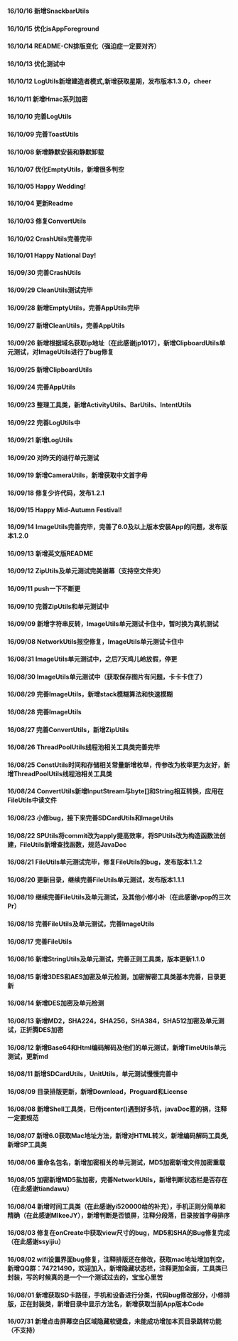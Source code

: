 ###
#### 16/10/16 新增SnackbarUtils
#### 16/10/15 优化isAppForeground
#### 16/10/14 README-CN排版变化（强迫症一定要对齐）
#### 16/10/13 优化测试中
#### 16/10/12 LogUtils新增建造者模式,新增获取星期，发布版本1.3.0，cheer
#### 16/10/11 新增Hmac系列加密
#### 16/10/10 完善LogUtils
#### 16/10/09 完善ToastUtils
#### 16/10/08 新增静默安装和静默卸载
#### 16/10/07 优化EmptyUtils，新增很多判空
#### 16/10/05 Happy Wedding!
#### 16/10/04 更新Readme
#### 16/10/03 修复ConvertUtils
#### 16/10/02 CrashUtils完善完毕
#### 16/10/01 Happy National Day!
#### 16/09/30 完善CrashUtils
#### 16/09/29 CleanUtils测试完毕
#### 16/09/28 新增EmptyUtils，完善AppUtils完毕
#### 16/09/27 新增CleanUtils，完善AppUtils
#### 16/09/26 新增根据域名获取ip地址（在此感谢jp1017），新增ClipboardUtils单元测试，对ImageUtils进行了bug修复
#### 16/09/25 新增ClipboardUtils
#### 16/09/24 完善AppUtils
#### 16/09/23 整理工具类，新增ActivityUtils、BarUtils、IntentUtils
#### 16/09/22 完善LogUtils中
#### 16/09/21 新增LogUtils
#### 16/09/20 对昨天的进行单元测试
#### 16/09/19 新增CameraUtils，新增获取中文首字母
#### 16/09/18 修复少许代码，发布1.2.1
#### 16/09/15 Happy Mid-Autumn Festival!
#### 16/09/14 ImageUtils完善完毕，完善了6.0及以上版本安装App的问题，发布版本1.2.0
#### 16/09/13 新增英文版README
#### 16/09/12 ZipUtils及单元测试完美谢幕（支持空文件夹）
#### 16/09/11 push一下不断更
#### 16/09/10 完善ZipUtils和单元测试中
#### 16/09/09 新增字符串反转，ImageUtils单元测试卡住中，暂时换为真机测试
#### 16/09/08 NetworkUtils报空修复，ImageUtils单元测试卡住中
#### 16/08/31 ImageUtils单元测试中，之后7天鸡儿岭放假，停更
#### 16/08/30 ImageUtils单元测试中（获取保存图片有问题，卡卡卡住了）
#### 16/08/29 完善ImageUtils，新增stack模糊算法和快速模糊
#### 16/08/28 完善ImageUtils
#### 16/08/27 完善ConvertUtils，新增ZipUtils
#### 16/08/26 ThreadPoolUtils线程池相关工具类完善完毕
#### 16/08/25 ConstUtils时间和存储相关常量新增枚举，传参改为枚举更为友好，新增ThreadPoolUtils线程池相关工具类
#### 16/08/24 ConvertUtils新增InputStream与byte[]和String相互转换，应用在FileUtils中读文件
#### 16/08/23 小修bug，接下来完善SDCardUtils和ImageUtils
#### 16/08/22 SPUtils将commit改为apply提高效率，将SPUtils改为构造函数法创建，FileUtils新增查找函数，规范JavaDoc
#### 16/08/21 FileUtils单元测试完毕，修复FileUtils的bug，发布版本1.1.2
#### 16/08/20 更新目录，继续完善FileUtils单元测试，发布版本1.1.1
#### 16/08/19 继续完善FileUtils及单元测试，及其他小修小补（在此感谢vpop的三次Pr）
#### 16/08/18 完善FileUtils及单元测试，完善ImageUtils
#### 16/08/17 完善FileUtils
#### 16/08/16 新增StringUtils及单元测试，完善正则工具类，版本更新1.1.0
#### 16/08/15 新增3DES和AES加密及单元检测，加密解密工具类基本完善，目录更新
#### 16/08/14 新增DES加密及单元检测
#### 16/08/13 新增MD2，SHA224，SHA256，SHA384，SHA512加密及单元测试，正折腾DES加密
#### 16/08/12 新增Base64和Html编码解码及他们的单元测试，新增TimeUtils单元测试，更新md
#### 16/08/11 新增SDCardUtils，UnitUtils，单元测试慢慢完善中
#### 16/08/09 目录排版更新，新增Download，Proguard和License
#### 16/08/08 新增Shell工具类，已传jcenter()遇到好多坑，javaDoc惹的祸，注释一定要规范
#### 16/08/07 新增6.0获取Mac地址方法，新增对HTML转义，新增编码解码工具类,新增SP工具类
#### 16/08/06 重命名包名，新增加密相关的单元测试，MD5加密新增文件加密重载
#### 16/08/05 加密新增MD5盐加密，完善NetworkUtils，新增判断状态栏是否存在（在此感谢tiandawu）
#### 16/08/04 新增时间工具类（在此感谢yi520000给的补充），手机正则分简单和精确（在此感谢MIkeeJY），新增判断是否锁屏，注释分段落，目录按首字母排序
#### 16/08/03 修复在onCreate中获取view尺寸的bug，MD5和SHA的Bug修复完成（在此感谢ssyijiu）
#### 16/08/02 wifi设置界面bug修复，注释排版还在修改，获取mac地址增加判空，新增QQ群：74721490，欢迎加入，新增隐藏状态栏，注释更加全面，工具类已封装，写的时候真的是一个一个测试过去的，宝宝心里苦
#### 16/08/01 新增获取SD卡路径，手机和设备进行分类，代码bug修改部分，小修排版，正在封装类，新增目录中显示方法名，新增获取当前App版本Code
#### 16/07/31 新增点击屏幕空白区域隐藏软键盘，未能成功增加本页目录跳转功能（不支持）
